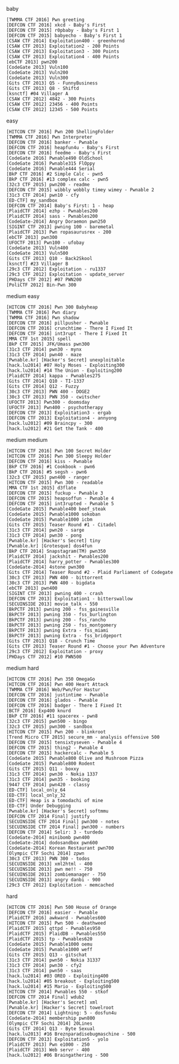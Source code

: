 baby
 
    [TWMMA CTF 2016] Pwn greeting
    [DEFCON CTF 2016] xkcd - Baby's First
    [DEFCON CTF 2015] r0pbaby - Baby's First 1
    [DEFCON CTF 2015] babyecho - Baby's First 1
    [CSAW CTF 2014] Exploitation400 - greenhornd
    [CSAW CTF 2013] Exploitation2 - 200 Points
    [CSAW CTF 2013] Exploitation3 - 300 Points
    [CSAW CTF 2013] Exploitation4 - 400 Points
    [ebCTF 2013] pwn200
    [CodeGate 2013] Vuln100
    [CodeGate 2013] Vuln200
    [CodeGate 2013] Vuln300
    [Gits CTF 2013] Q5 - FunnyBusiness
    [Gits CTF 2013] Q8 - Shiftd
    [ksnctf] #04 Villager A
    [CSAW CTF 2012] 4842 - 300 Points
    [CSAW CTF 2012] 23456 - 400 Points
    [CSAW CTF 2012] 12345 - 500 Points
 
easy
 
    [HITCON CTF 2016] Pwn 200 ShellingFolder
    [TWMMA CTF 2016] Pwn Interpreter
    [DEFCON CTF 2016] banker - Pwnable
    [DEFCON CTF 2016] heapfun4u - Baby's First
    [DEFCON CTF 2016] feedme - Baby's First
    [CodeGate 2016] Pwnable490 OldSchool
    [CodeGate 2016] Pwnable315 FlOppy
    [CodeGate 2016] Pwnable444 Serial
    [BkP CTF 2016] #2 Simple Calc - pwn5
    [BkP CTF 2016] #13 complex calc - pwn5
    [32c3 CTF 2015] pwn200 - readme
    [DEFCON CTF 2015] wibbly wobbly timey wimey - Pwnable 2
    [31c3 CTF 2014] pwn10 - cfy
    [ED-CTF] my_sandbox
    [DEFCON CTF 2014] Baby's First: 1 - heap
    [PlaidCTF 2014] ezhp - Pwnables200
    [PlaidCTF 2014] sass - Pwnables200
    [CodeGate-2014] Angry Doraemon pwn250
    [SIGINT CTF 2013] pwning 100 - baremetal
    [PlaidCTF 2013] Pwn ropasaurusrex - 200
    [ebCTF 2013] pwn300
    [UFOCTF 2013] Pwn100 - ufobay
    [CodeGate 2013] Vuln400
    [CodeGate 2013] Vuln500
    [Gits CTF 2013] Q10 - Back2Skool
    [ksnctf] #23 Villager B
    [29c3 CTF 2012] Exploitation - ru1337
    [29c3 CTF 2012] Exploitation - update_server
    [PHDays CTF 2012] #07 PWN200
    [PoliCTF 2012] Bin-Pwn 300
 
medium easy
 
    [HITCON CTF 2016] Pwn 300 Babyheap
    [TWMMA CTF 2016] Pwn diary
    [TWMMA CTF 2016] Pwn shadow
    [DEFCON CTF 2016] pillpusher - Pwnable
    [DEFCON CTF 2016] crunchtime - There I Fixed It
    [DEFCON CTF 2016] int3rupt - There I Fixed It
    [MMA CTF 1st 2015] spell
    [BkP CTF 2015] JFK/Umass pwn300
    [31c3 CTF 2014] pwn30 - mynx
    [31c3 CTF 2014] pwn40 - maze
    [Pwnable.kr] [Hacker's Secret] unexploitable
    [hack.lu2014] #07 Holy Moses - Exploiting300
    [hack.lu2014] #14 The Union - Exploiting200
    [PlaidCTF 2014] kappa - Pwnables275
    [Gits CTF 2014] Q10 - TI-1337
    [Gits CTF 2014] Q12 - Fuzzy
    [30c3 CTF 2013] PWN 400 - DOGE2
    [30c3 CTF 2013] PWN 350 - cwitscher
    [UFOCTF 2013] Pwn300 - doomsday
    [UFOCTF 2013] Pwn400 - psychotherapy
    [DEFCON CTF 2013] Exploitation3 - ergab
    [DEFCON CTF 2013] Exploitation4 - annyong
    [hack.lu2012] #09 Braincpy - 300
    [hack.lu2012] #21 Get the Tank - 400
 
medium medium
 
    [HITCON CTF 2016] Pwn 100 Secret Holder
    [HITCON CTF 2016] Pwn 300 Sleepy Holder
    [DEFCON CTF 2016] kiss - Pwnable
    [BkP CTF 2016] #1 Cookbook - pwn6
    [BkP CTF 2016] #5 segsh - pwn6
    [32c3 CTF 2015] pwn400 - ranger
    [HITCON CTF 2015] Pwn 300 - readable
    [MMA CTF 1st 2015] d3flate
    [DEFCON CTF 2015] fuckup - Pwnable 3
    [DEFCON CTF 2015] heapsoffun - Pwnable 4
    [DEFCON CTF 2015] int3rupted - Pwnable 5
    [CodeGate 2015] Pwnable400 beef_steak
    [CodeGate 2015] Pwnable1000 sokoban
    [CodeGate 2015] Pwnable1000 icbm
    [Gits CTF 2015] Teaser Round #1 - Citadel
    [31c3 CTF 2014] pwn20 - sarge
    [31c3 CTF 2014] pwn30 - pong
    [Pwnable.kr] [Hacker's Secret] tiny
    [Pwnable.kr] [Grotesque] dos4fun
    [BkP CTF 2014] Snapstagram(TM) pwn350
    [PlaidCTF 2014] jackshit - Pwnables200
    [PlaidCTF 2014] harry_potter - Pwnables300
    [CodeGate-2014] 4stone pwn300
    [Gits CTF 2014] Teaser Round #2 - Plaid Parliament of Codegate
    [30c3 CTF 2013] PWN 400 - bittorrent
    [30c3 CTF 2013] PWN 400 - bigdata
    [ebCTF 2013] pwn400
    [SIGINT CTF 2013] pwning 400 - crash
    [DEFCON CTF 2013] Exploitation1 - bitterswallow
    [SECUINSIDE 2013] movie_talk - 550
    [BkPCTF 2013] pwning 200 - fss_gainesville
    [BkPCTF 2013] pwning 350 - fss_burlington
    [BkPCTF 2013] pwning 200 - fss_rancho
    [BkPCTF 2013] pwning 250 - fss_montgomery
    [BkPCTF 2013] pwning Extra - fss_miami
    [BkPCTF 2013] pwning Extra - fss_bridgeport
    [Gits CTF 2013] Q18 - Crunch Time
    [Gits CTF 2013] Teaser Round #1 - Choose your Pwn Adventure
    [29c3 CTF 2012] Exploitation - proxy
    [PHDays CTF 2012] #10 PWN500
 
medium hard
 
    [HITCON CTF 2016] Pwn 350 OmegaGo
    [HITCON CTF 2016] Pwn 400 Heart Attack
    [TWMMA CTF 2016] Web/Pwn/For Hastur
    [DEFCON CTF 2016] justintime - Pwnable
    [DEFCON CTF 2016] glados - Pwnable
    [DEFCON CTF 2016] badger - There I Fixed It
    [BCTF 2016] Exp400 knurd
    [BkP CTF 2016] #11 spacerex - pwn8
    [32c3 CTF 2015] pwn500 - bingo
    [32c3 CTF 2015] pwn300 - sandbox
    [HITCON CTF 2015] Pwn 200 - blinkroot
    [Trend Micro CTF 2015] secure_mm - analysis offensive 500
    [DEFCON CTF 2015] tensixtyseven - Pwnable 4
    [DEFCON CTF 2015] thing2 - Pwnable 4
    [DEFCON CTF 2015] hackercalc - Pwnable 5
    [CodeGate 2015] Pwnable800 Olive and Mushroom Pizza
    [CodeGate 2015] Pwnable800 Rodent
    [Gits CTF 2015] Q11 - boxxy
    [31c3 CTF 2014] pwn30 - Nokia 1337
    [31c3 CTF 2014] pwn35 - booking
    [9447 CTF 2014] pwn420 - classy
    [ED-CTF] local_only_64
    [ED-CTF] local_only_32
    [ED-CTF] Heap is a tomodachi of mine
    [ED-CTF] Under Debugging
    [Pwnable.kr] [Hacker's Secret] softmmu
    [DEFCON CTF 2014 Final] justify
    [SECUINSIDE CTF 2014 Final] pwn300 - notes
    [SECUINSIDE CTF 2014 Final] pwn300 - numbers
    [DEFCON CTF 2014] Selir: 3 - turdedo
    [CodeGate-2014] minibomb pwn400
    [CodeGate-2014] dodosandbox pwn600
    [CodeGate-2014] Korean Restaurant pwn700
    [Olympic CTF Sochi 2014] zpwn
    [30c3 CTF 2013] PWN 300 - todos
    [SECUINSIDE 2013] xml2html - 400
    [SECUINSIDE 2013] pwn me!! - 750
    [SECUINSIDE 2013] zombiemanager - 750
    [SECUINSIDE 2013] angry danbi - 900
    [29c3 CTF 2012] Exploitation - memcached
 
hard
 
    [HITCON CTF 2016] Pwn 500 House of Orange
    [DEFCON CTF 2016] easier - Pwnable
    [PlaidCTF 2016] awkward - Pwnables600
    [HITCON CTF 2015] Pwn 500 - deathweed
    [PlaidCTF 2015] qttpd - Pwnables950
    [PlaidCTF 2015] PlaidDB - Pwnables550
    [PlaidCTF 2015] tp - Pwnables620
    [CodeGate 2015] Pwnable1000 oemu
    [CodeGate 2015] Pwnable1000 weff
    [Gits CTF 2015] Q13 - gitschat
    [31c3 CTF 2014] pwn50 - Nokia 31337
    [31c3 CTF 2014] pwn30 - cfy2
    [31c3 CTF 2014] pwn50 - saas
    [hack.lu2014] #03 OREO - Exploiting400
    [hack.lu2014] #05 breakout - Exploiting500
    [hack.lu2014] #15 Mario - Exploiting500
    [HITCON CTF 2014] Pwnables 550 - stkof
    [DEFCON CTF 2014 Final] wdub2
    [Pwnable.kr] [Hacker's Secret] xml
    [Pwnable.kr] [Hacker's Secret] towelroot
    [DEFCON CTF 2014] Lightning: 5 - dosfun4u
    [CodeGate-2014] membership pwn800
    [Olympic CTF Sochi 2014] 20Lines
    [Gits CTF 2014] Q13 - Byte Sexual
    [hack.lu2013] #16 Breznparadisebugmaschine - 500
    [DEFCON CTF 2013] Exploitation5 - yolo
    [PlaidCTF 2013] Pwn e1000 - 250
    [PlaidCTF 2013] Web servr - 400
    [hack.lu2012] #06 Braingathering - 500
